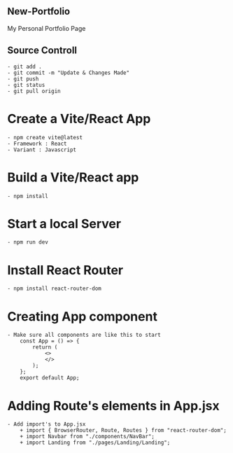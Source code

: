 ## New-Portfolio
My Personal Portfolio Page

## Source Controll
    - git add .
    - git commit -m "Update & Changes Made"
    - git push
    - git status
    - git pull origin

#  Create a Vite/React App
    - npm create vite@latest
    - Framework : React
    - Variant : Javascript

# Build a Vite/React app
    - npm install

# Start a local Server
    - npm run dev

# Install React Router
    - npm install react-router-dom

# Creating App component
    - Make sure all components are like this to start
        const App = () => {
            return (
                <>
                </>
            );
        };
        export default App;

# Adding Route's elements in App.jsx
    - Add import's to App.jsx
        + import { BrowserRouter, Route, Routes } from "react-router-dom";
        + import Navbar from "./components/NavBar";
        + import Landing from "./pages/Landing/Landing";